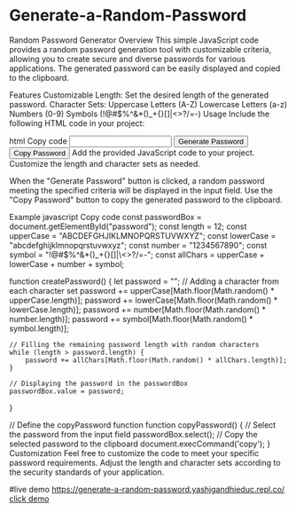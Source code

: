 # Generate-a-Random-Password
Random Password Generator
Overview
This simple JavaScript code provides a random password generation tool with customizable criteria, allowing you to create secure and diverse passwords for various applications. The generated password can be easily displayed and copied to the clipboard.

Features
Customizable Length: Set the desired length of the generated password.
Character Sets:
Uppercase Letters (A-Z)
Lowercase Letters (a-z)
Numbers (0-9)
Symbols (!@#$%^&*()_+{}[]|\<>?/=-)
Usage
Include the following HTML code in your project:

html
Copy code
<input type="text" id="password" readonly>
<button onclick="createPassword()">Generate Password</button>
<button onclick="copyPassword()">Copy Password</button>
Add the provided JavaScript code to your project. Customize the length and character sets as needed.

When the "Generate Password" button is clicked, a random password meeting the specified criteria will be displayed in the input field. Use the "Copy Password" button to copy the generated password to the clipboard.

Example
javascript
Copy code
const passwordBox = document.getElementById("password");
const length = 12;
const upperCase = "ABCDEFGHJIKLMNOPQRSTUVWXYZ";
const lowerCase = "abcdefghijklmnopqrstuvwxyz";
const number = "1234567890";
const symbol = "!@#$%^&*()_+{}[]|\\<>?/=-";
const allChars = upperCase + lowerCase + number + symbol;

function createPassword() {
    let password = "";
    // Adding a character from each character set
    password += upperCase[Math.floor(Math.random() * upperCase.length)];
    password += lowerCase[Math.floor(Math.random() * lowerCase.length)];
    password += number[Math.floor(Math.random() * number.length)];
    password += symbol[Math.floor(Math.random() * symbol.length)];

    // Filling the remaining password length with random characters
    while (length > password.length) {
        password += allChars[Math.floor(Math.random() * allChars.length)];
    }

    // Displaying the password in the passwordBox
    passwordBox.value = password;
}

// Define the copyPassword function
function copyPassword() {
    // Select the password from the input field
    passwordBox.select();
    // Copy the selected password to the clipboard
    document.execCommand('copy');
}
Customization
Feel free to customize the code to meet your specific password requirements. Adjust the length and character sets according to the security standards of your application.

#live demo
https://generate-a-random-password.yashjgandhieduc.repl.co/
<a href="https://generate-a-random-password.yashjgandhieduc.repl.co/">click demo</a>



